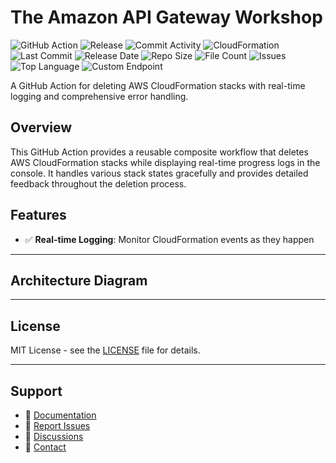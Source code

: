 # The Amazon API Gateway Workshop

![GitHub Action](https://img.shields.io/badge/GitHub-Action-blue?logo=github)&nbsp;![Release](https://github.com/subhamay-bhattacharyya/4302-api-gateway-cft/actions/workflows/release.yaml/badge.svg)&nbsp;![Commit Activity](https://img.shields.io/github/commit-activity/t/subhamay-bhattacharyya/4302-api-gateway-cft)&nbsp;![CloudFormation](https://img.shields.io/badge/AWS-CloudFormation-orange?logo=amazonaws)&nbsp;![Last Commit](https://img.shields.io/github/last-commit/subhamay-bhattacharyya/4302-api-gateway-cft)&nbsp;![Release Date](https://img.shields.io/github/release-date/subhamay-bhattacharyya/4302-api-gateway-cft)&nbsp;![Repo Size](https://img.shields.io/github/repo-size/subhamay-bhattacharyya/4302-api-gateway-cft)&nbsp;![File Count](https://img.shields.io/github/directory-file-count/subhamay-bhattacharyya/4302-api-gateway-cft)&nbsp;![Issues](https://img.shields.io/github/issues/subhamay-bhattacharyya/4302-api-gateway-cft)&nbsp;![Top Language](https://img.shields.io/github/languages/top/subhamay-bhattacharyya/4302-api-gateway-cft)&nbsp;![Custom Endpoint](https://img.shields.io/endpoint?url=https://gist.githubusercontent.com/bsubhamay/2a09754b740db2ced77118efd7ea18d7/raw/4302-api-gateway-cft.json?)


A GitHub Action for deleting AWS CloudFormation stacks with real-time logging and comprehensive error handling.

## Overview

This GitHub Action provides a reusable composite workflow that deletes AWS CloudFormation stacks while displaying real-time progress logs in the console. It handles various stack states gracefully and provides detailed feedback throughout the deletion process.

## Features

- ✅ **Real-time Logging**: Monitor CloudFormation events as they happen

---

## Architecture Diagram


---

## License

MIT License - see the [LICENSE](LICENSE) file for details.

---

## Support

- 📖 [Documentation](https://github.com/subhamay-bhattacharyya/4302-api-gateway-cft/wiki)
- 🐛 [Report Issues](https://github.com/subhamay-bhattacharyya/4302-api-gateway-cft/issues)
- 💬 [Discussions](https://github.com/subhamay-bhattacharyya/4302-api-gateway-cft/discussions)
- 📧 [Contact](mailto:support@subhamay.aws@gmail.com)